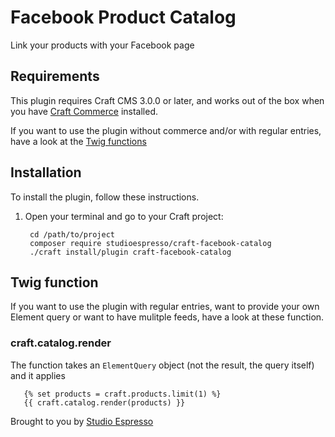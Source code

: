 # Facebook Product Catalog

Link your products with your Facebook page

## Requirements

This plugin requires Craft CMS 3.0.0 or later, and works out of the box when you have [Craft Commerce](http://plugins.craftcms.com/commerce) installed.

If you want to use the plugin without commerce and/or with regular entries, have a look at the [Twig functions](#twig-function) 

## Installation

To install the plugin, follow these instructions.

1. Open your terminal and go to your Craft project:

        cd /path/to/project
        composer require studioespresso/craft-facebook-catalog
        ./craft install/plugin craft-facebook-catalog

## Twig function
If you want to use the plugin with regular entries, want to provide your own Element query or want to have mulitple feeds, have a look at these function.

### craft.catalog.render
The function takes an `ElementQuery` object (not the result, the query itself) and it applies

       {% set products = craft.products.limit(1) %}
       {{ craft.catalog.render(products) }}


Brought to you by [Studio Espresso](https://studioespresso.co/en)
